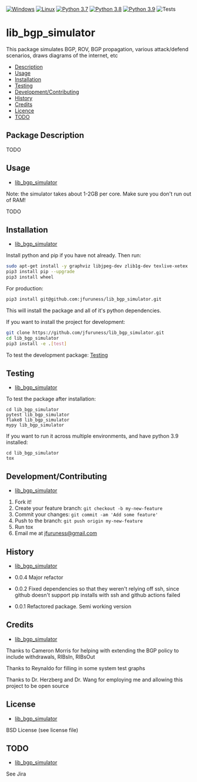 [![Windows](https://svgshare.com/i/ZhY.svg)](https://svgshare.com/i/ZhY.svg)
[![Linux](https://svgshare.com/i/Zhy.svg)](https://svgshare.com/i/Zhy.svg)
[![Python 3.7](https://img.shields.io/badge/python-3.7-blue.svg)](https://www.python.org/downloads/release/python-370/)
[![Python 3.8](https://img.shields.io/badge/python-3.8-blue.svg)](https://www.python.org/downloads/release/python-380/)
[![Python 3.9](https://img.shields.io/badge/python-3.9-blue.svg)](https://www.python.org/downloads/release/python-390/)
![Tests](https://github.com/jfuruness/lib_bgp_simulator/actions/workflows/tests.yml/badge.svg)

# lib\_bgp\_simulator
This package simulates BGP, ROV, BGP propagation, various attack/defend scenarios, draws diagrams of the internet, etc

* [Description](#package-description)
* [Usage](#usage)
* [Installation](#installation)
* [Testing](#testing)
* [Development/Contributing](#developmentcontributing)
* [History](#history)
* [Credits](#credits)
* [Licence](#license)
* [TODO](#todo)

## Package Description

TODO

## Usage
* [lib\_bgp\_simulator](#lib_bgp_simulator)

Note: the simulator takes about 1-2GB per core. Make sure you don't run out of RAM!

TODO

## Installation
* [lib\_bgp\_simulator](#lib_bgp_simulator)

Install python and pip if you have not already. Then run:

```bash
sudo apt-get install -y graphviz libjpeg-dev zlib1g-dev texlive-xetex
pip3 install pip --upgrade
pip3 install wheel
```

For production:

```bash
pip3 install git@github.com:jfuruness/lib_bgp_simulator.git
```

This will install the package and all of it's python dependencies.

If you want to install the project for development:
```bash
git clone https://github.com/jfuruness/lib_bgp_simulator.git
cd lib_bgp_simulator
pip3 install -e .[test]
```

To test the development package: [Testing](#testing)


## Testing
* [lib\_bgp\_simulator](#lib_bgp_simulator)

To test the package after installation:

```
cd lib_bgp_simulator
pytest lib_bgp_simulator
flake8 lib_bgp_simulator
mypy lib_bgp_simulator
```

If you want to run it across multiple environments, and have python 3.9 installed:

```
cd lib_bgp_simulator
tox
```


## Development/Contributing
* [lib\_bgp\_simulator](#lib_bgp_simulator)

1. Fork it!
2. Create your feature branch: `git checkout -b my-new-feature`
3. Commit your changes: `git commit -am 'Add some feature'`
4. Push to the branch: `git push origin my-new-feature`
5. Run tox
6. Email me at jfuruness@gmail.com

## History
* [lib\_bgp\_simulator](#lib_bgp_simulator)

* 0.0.4 Major refactor
* 0.0.2 Fixed dependencies so that they weren't relying off ssh, since github doesn't support pip installs with ssh and github actions failed
* 0.0.1 Refactored package. Semi working version

## Credits
* [lib\_bgp\_simulator](#lib_bgp_simulator)

Thanks to Cameron Morris for helping with extending the BGP policy to include withdrawals, RIBsIn, RIBsOut

Thanks to Reynaldo for filling in some system test graphs

Thanks to Dr. Herzberg and Dr. Wang for employing me and allowing this project to be open source

## License
* [lib\_bgp\_simulator](#lib_bgp_simulator)

BSD License (see license file)

## TODO
* [lib\_bgp\_simulator](#lib_bgp_simulator)

See Jira
